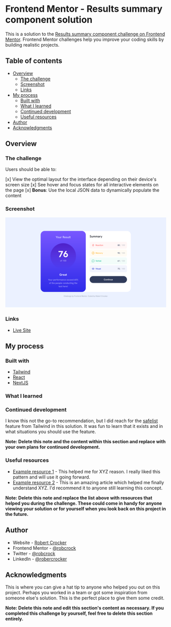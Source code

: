 # Frontend Mentor - Results summary component solution

This is a solution to the [Results summary component challenge on Frontend Mentor](https://www.frontendmentor.io/challenges/results-summary-component-CE_K6s0maV). Frontend Mentor challenges help you improve your coding skills by building realistic projects. 

## Table of contents

- [Overview](#overview)
  - [The challenge](#the-challenge)
  - [Screenshot](#screenshot)
  - [Links](#links)
- [My process](#my-process)
  - [Built with](#built-with)
  - [What I learned](#what-i-learned)
  - [Continued development](#continued-development)
  - [Useful resources](#useful-resources)
- [Author](#author)
- [Acknowledgments](#acknowledgments)

## Overview

### The challenge

Users should be able to:

[x] View the optimal layout for the interface depending on their device's screen size
[x] See hover and focus states for all interactive elements on the page
[x] **Bonus**: Use the local JSON data to dynamically populate the content

### Screenshot

![](./public/assets/images/fem-result-summary-ss.png)

### Links

- [Live Site](https://fem-result-summary-component-mocha.vercel.app)

## My process

### Built with

- [Tailwind](https://tailwindcss.com/)
- [React](https://reactjs.org/)
- [NextJS](https://nextjs.org/)

### What I learned



### Continued development

I know this not the go-to recommendation, but I did reach for the [safelist](https://tailwindcss.com/docs/content-configuration) feature from Tailwind in this solution. It was fun to learn that it exists and in what situations you should use the feature.

**Note: Delete this note and the content within this section and replace with your own plans for continued development.**

### Useful resources

- [Example resource 1](https://www.example.com) - This helped me for XYZ reason. I really liked this pattern and will use it going forward.
- [Example resource 2](https://www.example.com) - This is an amazing article which helped me finally understand XYZ. I'd recommend it to anyone still learning this concept.

**Note: Delete this note and replace the list above with resources that helped you during the challenge. These could come in handy for anyone viewing your solution or for yourself when you look back on this project in the future.**

## Author

- Website - [Robert Crocker](https://www.robcrock.com)
- Frontend Mentor - [@robcrock](https://www.frontendmentor.io/profile/robcrock)
- Twitter - [@robcrock](https://twitter.com/robcrock)
- LinkedIn - [@robercrocker](https://www.linkedin.com/in/robertcrocker/)

## Acknowledgments

This is where you can give a hat tip to anyone who helped you out on this project. Perhaps you worked in a team or got some inspiration from someone else's solution. This is the perfect place to give them some credit.

**Note: Delete this note and edit this section's content as necessary. If you completed this challenge by yourself, feel free to delete this section entirely.**
